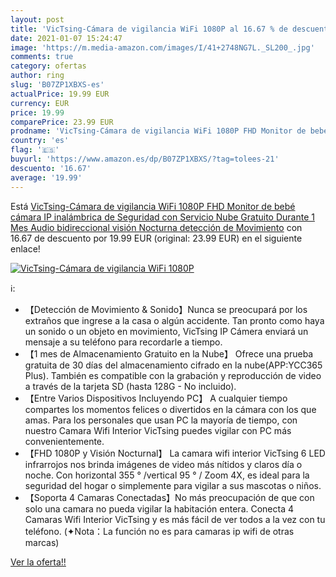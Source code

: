 ```yaml
---
layout: post
title: 'VicTsing-Cámara de vigilancia WiFi 1080P al 16.67 % de descuento'
date: 2021-01-07 15:24:47
image: 'https://m.media-amazon.com/images/I/41+2748NG7L._SL200_.jpg'
comments: true
category: ofertas
author: ring
slug: 'B07ZP1XBXS-es'
actualPrice: 19.99 EUR
currency: EUR
price: 19.99
comparePrice: 23.99 EUR
prodname: 'VicTsing-Cámara de vigilancia WiFi 1080P FHD Monitor de bebé cámara IP inalámbrica de Seguridad con Servicio Nube Gratuito Durante 1 Mes Audio bidireccional visión Nocturna detección de Movimiento'
country: 'es'
flag: '🇪🇸'
buyurl: 'https://www.amazon.es/dp/B07ZP1XBXS/?tag=tolees-21'
descuento: '16.67'
average: '19.99'
---
```


Está [VicTsing-Cámara de vigilancia WiFi 1080P FHD Monitor de bebé cámara IP inalámbrica de Seguridad con Servicio Nube Gratuito Durante 1 Mes Audio bidireccional visión Nocturna detección de Movimiento](https://www.amazon.es/dp/B07ZP1XBXS/?tag=tolees-21) con 16.67 de descuento por 19.99 EUR (original: 23.99 EUR) en el siguiente enlace!

[![VicTsing-Cámara de vigilancia WiFi 1080P](https://m.media-amazon.com/images/I/41+2748NG7L._SL200_.jpg)](https://www.amazon.es/dp/B07ZP1XBXS/?tag=tolees-21)

ℹ️:

- 【Detección de Movimiento & Sonido】Nunca se preocupará por los extraños que ingrese a la casa o algún accidente. Tan pronto como haya un sonido o un objeto en movimiento, VicTsing IP Cámera enviará un mensaje a su teléfono para recordarle a tiempo.
- 【1 mes de Almacenamiento Gratuito en la Nube】 Ofrece una prueba gratuita de 30 días del almacenamiento cifrado en la nube(APP:YCC365 Plus). También es compatible con la grabación y reproducción de video a través de la tarjeta SD (hasta 128G - No incluido).
- 【Entre Varios Dispositivos Incluyendo PC】 A cualquier tiempo compartes los momentos felices o divertidos en la cámara con los que amas. Para los personales que usan PC la mayoría de tiempo, con nuestro Camara Wifi Interior VicTsing puedes vigilar con PC más convenientemente.
- 【FHD 1080P y Visión Nocturnal】 La camara wifi interior VicTsing 6 LED infrarrojos nos brinda imágenes de video más nítidos y claros día o noche. Con horizontal 355 ° /vertical 95 ° / Zoom 4X, es ideal para la seguridad del hogar o simplemente para vigilar a sus mascotas o niños.
- 【Soporta 4 Camaras Conectadas】No más preocupación de que con solo una camara no pueda vigilar la habitación entera. Conecta 4 Camaras Wifi Interior VicTsing y es más fácil de ver todos a la vez con tu teléfono. (✦Nota：La función no es para camaras ip wifi de otras marcas)

[Ver la oferta!!](https://www.amazon.es/dp/B07ZP1XBXS/?tag=tolees-21)
